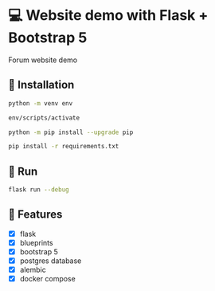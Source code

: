 # :computer: Website demo with Flask + Bootstrap 5

Forum website demo

## :floppy_disk: Installation

```bash
python -m venv env
```

```bash
env/scripts/activate
```

```bash
python -m pip install --upgrade pip
```

```bash
pip install -r requirements.txt
```

## :runner: Run

```bash
flask run --debug
```

## :pushpin: Features

- [x] flask
- [x] blueprints
- [x] bootstrap 5
- [X] postgres database
- [X] alembic
- [X] docker compose
